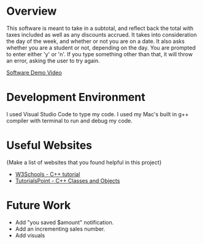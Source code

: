 # Overview

This software is meant to take in a subtotal, and reflect back the total with taxes included as well as any discounts accrued.
It takes into consideration the day of the week, and whether or not you are on a date. It also asks whether you are a student 
or not, depending on the day. You are prompted to enter either 'y' or 'n'. If you type something other than that, it will throw an error, asking the user to try again. 


[Software Demo Video](https://youtu.be/OAzxW9WNcto)

# Development Environment

I used Visual Studio Code to type my code. I used my Mac's built in g++ compiler with terminal to run and debug my code.

# Useful Websites

{Make a list of websites that you found helpful in this project}
* [W3Schools - C++ tutorial](https://www.w3schools.com/cpp/)
* [TutorialsPoint - C++ Classes and Objects](https://www.tutorialspoint.com/cplusplus/cpp_classes_objects.htm)

# Future Work

* Add "you saved $amount" notification.
* Add an incrementing sales number.
* Add visuals